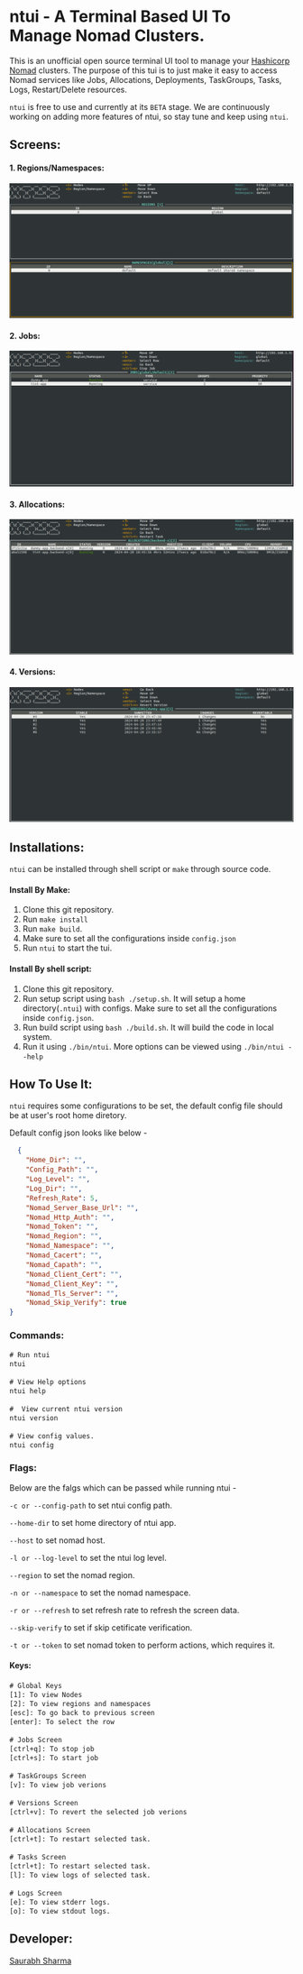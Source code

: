 # ntui - A Terminal Based UI To Manage Nomad Clusters.

This is an unofficial open source terminal UI tool to manage your [Hashicorp Nomad](https://www.nomadproject.io/) clusters. The purpose of this tui is to just make it easy to access Nomad services like Jobs, Allocations, Deployments, TaskGroups, Tasks, Logs, Restart/Delete resources.

`ntui` is free to use and currently at its `BETA` stage. We are continuously working on adding more features of ntui, so stay tune and keep using `ntui`.

## Screens:
#### 1. Regions/Namespaces:

![ntui Regions/Namespaces](https://github.com/SHAPPY0/ntui/blob/main/assets/images/regions_namespace.png)

#### 2. Jobs:

![ntui Jobs](https://github.com/SHAPPY0/ntui/blob/main/assets/images/jobs.png)

#### 3. Allocations:
![ntui Allocations](https://github.com/SHAPPY0/ntui/blob/main/assets/images/allocations.png)

#### 4. Versions:
![ntui Versions](https://github.com/SHAPPY0/ntui/blob/main/assets/images/versions.png)

## Installations:
`ntui` can be installed through shell script or `make` through source code. 

#### Install By Make:
1. Clone this git repository.
2. Run `make install`
3. Run `make build`.
4. Make sure to set all the configurations inside `config.json`
5. Run `ntui` to start the tui.

#### Install By shell script:
1. Clone this git repository.
2. Run setup script using `bash ./setup.sh`. It will setup a home directory(`.ntui`) with configs. Make sure to set all the configurations inside `config.json`.
3. Run build script using `bash ./build.sh`. It will build the code in local system.
4. Run it using `./bin/ntui`. More options can be viewed using `./bin/ntui --help`  

## How To Use It:

`ntui` requires some configurations to be set, the default config file should be at user's root home diretory.

Default config json looks like below - 

```json
  {
    "Home_Dir": "",
    "Config_Path": "",
    "Log_Level": "",
    "Log_Dir": "",
    "Refresh_Rate": 5, 
    "Nomad_Server_Base_Url": "",
    "Nomad_Http_Auth": "",
    "Nomad_Token": "",
    "Nomad_Region": "",
    "Nomad_Namespace": "",
    "Nomad_Cacert": "",
    "Nomad_Capath": "",
    "Nomad_Client_Cert": "",
    "Nomad_Client_Key": "",
    "Nomad_Tls_Server": "",
    "Nomad_Skip_Verify": true
}
```

### Commands:
```shell
# Run ntui
ntui

# View Help options
ntui help

#  View current ntui version
ntui version

# View config values.
ntui config 
```
### Flags:

Below are the falgs which can be passed while running ntui - 

`-c or --config-path` to set ntui config path.

`--home-dir` to  set home directory of ntui app.

`--host` to set nomad host.

`-l or --log-level` to set the ntui log level.

`--region` to set the nomad region.

`-n or --namespace` to set the nomad namespace.

`-r or --refresh` to set refresh rate to refresh the screen data.

`--skip-verify` to set if skip cetificate verification.

`-t or --token` to set nomad token to perform actions, which requires it.

#### Keys:
```shell
# Global Keys
[1]: To view Nodes
[2]: To view regions and namespaces 
[esc]: To go back to previous screen
[enter]: To select the row

# Jobs Screen
[ctrl+q]: To stop job
[ctrl+s]: To start job

# TaskGroups Screen
[v]: To view job verions

# Versions Screen
[ctrl+v]: To revert the selected job verions

# Allocations Screen
[ctrl+t]: To restart selected task.

# Tasks Screen
[ctrl+t]: To restart selected task.
[l]: To view logs of selected task.

# Logs Screen
[e]: To view stderr logs.
[o]: To view stdout logs.
```

## Developer:
[Saurabh Sharma](http://linkedin.com/in/sharmasaurabh450)
